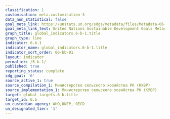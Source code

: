 ```yaml
---
classification: 1
customisation: meta.customisation-3
data_non_statistical: false
goal_meta_link: https://unstats.un.org/sdgs/metadata/files/Metadata-06-0B-01.pdf
goal_meta_link_text: United Nations Sustainable Development Goals Metadata (pdf 428kB)
graph_title: global_indicators.6-b-1.title
graph_type: line
indicator: 6.b.1
indicator_name: global_indicators.6-b-1.title
indicator_sort_order: 06-bb-01
layout: indicator
permalink: /6-b-1/
published: true
reporting_status: complete
sdg_goal: '6'
source_active_1: true
source_compilation_1: Министерство сельского хозяйства РК (КУВР)
source_implementation_1: Министерство сельского хозяйства РК (КУВР)
target: global_targets.6-b.title
target_id: 6.b
un_custodian_agency: WHO,UNEP, OECD
un_designated_tier: '1'
---
```

